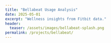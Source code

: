 ```yaml
---
title: "Bellabeat Usage Analysis"
date: 2025-05-01
excerpt: "Wellness insights from Fitbit data."
header:
  teaser: /assets/images/bellabeat-splash.png
permalink: /projects/bellabeat/
---
```

